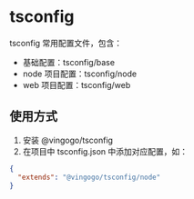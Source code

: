 # tsconfig

tsconfig 常用配置文件，包含：

- 基础配置：tsconfig/base
- node 项目配置：tsconfig/node
- web 项目配置：tsconfig/web

## 使用方式

1. 安装 @vingogo/tsconfig
2. 在项目中 tsconfig.json 中添加对应配置，如：

```json
{
  "extends": "@vingogo/tsconfig/node"
}
```
